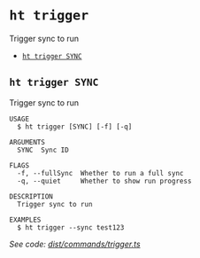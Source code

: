 `ht trigger`
============

Trigger sync to run

* [`ht trigger SYNC`](#ht-trigger-sync)

## `ht trigger SYNC`

Trigger sync to run

```
USAGE
  $ ht trigger [SYNC] [-f] [-q]

ARGUMENTS
  SYNC  Sync ID

FLAGS
  -f, --fullSync  Whether to run a full sync
  -q, --quiet     Whether to show run progress

DESCRIPTION
  Trigger sync to run

EXAMPLES
  $ ht trigger --sync test123
```

_See code: [dist/commands/trigger.ts](https://github.com/StrongMonkey/cli/blob/v0.1.0/dist/commands/trigger.ts)_

